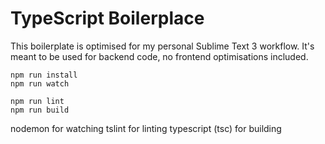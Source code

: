 # TypeScript Boilerplace

This boilerplate is optimised for my personal Sublime Text 3 workflow.
It's meant to be used for backend code, no frontend optimisations included.

```
npm run install
npm run watch
```

```
npm run lint
npm run build
```

nodemon for watching
tslint for linting
typescript (tsc) for building

